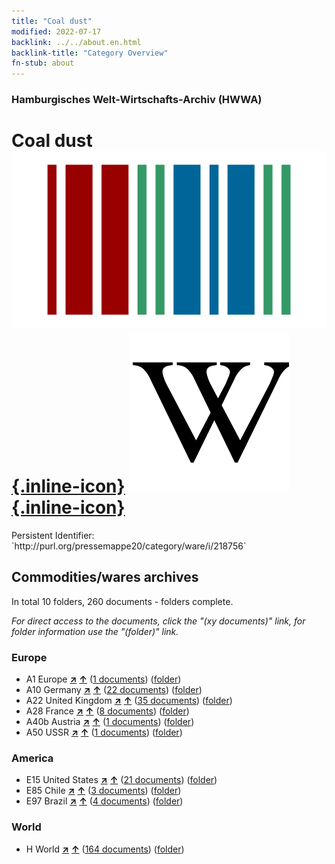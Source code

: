 ```yaml
---
title: "Coal dust"
modified: 2022-07-17
backlink: ../../about.en.html
backlink-title: "Category Overview"
fn-stub: about
---
```


### Hamburgisches Welt-Wirtschafts-Archiv (HWWA)

# Coal dust &#160; [![Wikidata](/images/Wikidata-logo.svg "Wikidata"){.inline-icon}](http://www.wikidata.org/entity/Q1778575) [![Wikipedia](/images/Wikipedia-W.svg "Wikipedia"){.inline-icon}](https://en.wikipedia.org/wiki/Coal_dust)

<div class="hint">Persistent Identifier: `http://purl.org/pressemappe20/category/ware/i/218756`</div>







## Commodities/wares archives





In total 10 folders, 260 documents - folders complete.

_For direct access to the documents, click the "(xy documents)" link, for folder information use the "(folder)" link._



### Europe

- A1 Europe [**&nearr;**](../../../geo/i/140892/about.en.html "Europe (all folders)") [**&uarr;**](../../../geo/about.en.html#A1 "Country category system") (<a href="https://pm20.zbw.eu/iiifview/folder/wa/218756,140892" title="about: Coal dust : Europe" target="_blank">1 documents</a>) ([folder](../../../../folder/wa/2187xx/218756/1408xx/140892/about.en.html))
- A10 Germany [**&nearr;**](../../../geo/i/126128/about.en.html "Germany (all folders)") [**&uarr;**](../../../geo/about.en.html#A10 "Country category system") (<a href="https://pm20.zbw.eu/iiifview/folder/wa/218756,126128" title="about: Coal dust : Germany" target="_blank">22 documents</a>) ([folder](../../../../folder/wa/2187xx/218756/1261xx/126128/about.en.html))
- A22 United Kingdom [**&nearr;**](../../../geo/i/140974/about.en.html "United Kingdom (all folders)") [**&uarr;**](../../../geo/about.en.html#A22 "Country category system") (<a href="https://pm20.zbw.eu/iiifview/folder/wa/218756,140974" title="about: Coal dust : United Kingdom" target="_blank">35 documents</a>) ([folder](../../../../folder/wa/2187xx/218756/1409xx/140974/about.en.html))
- A28 France [**&nearr;**](../../../geo/i/140982/about.en.html "France (all folders)") [**&uarr;**](../../../geo/about.en.html#A28 "Country category system") (<a href="https://pm20.zbw.eu/iiifview/folder/wa/218756,140982" title="about: Coal dust : France" target="_blank">8 documents</a>) ([folder](../../../../folder/wa/2187xx/218756/1409xx/140982/about.en.html))
- A40b Austria [**&nearr;**](../../../geo/i/141731/about.en.html "Austria (all folders)") [**&uarr;**](../../../geo/about.en.html#A40b "Country category system") (<a href="https://pm20.zbw.eu/iiifview/folder/wa/218756,141731" title="about: Coal dust : Austria" target="_blank">1 documents</a>) ([folder](../../../../folder/wa/2187xx/218756/1417xx/141731/about.en.html))
- A50 USSR [**&nearr;**](../../../geo/i/141043/about.en.html "USSR (all folders)") [**&uarr;**](../../../geo/about.en.html#A50 "Country category system") (<a href="https://pm20.zbw.eu/iiifview/folder/wa/218756,141043" title="about: Coal dust : USSR" target="_blank">1 documents</a>) ([folder](../../../../folder/wa/2187xx/218756/1410xx/141043/about.en.html))

### America

- E15 United States [**&nearr;**](../../../geo/i/141653/about.en.html "United States (all folders)") [**&uarr;**](../../../geo/about.en.html#E15 "Country category system") (<a href="https://pm20.zbw.eu/iiifview/folder/wa/218756,141653" title="about: Coal dust : United States" target="_blank">21 documents</a>) ([folder](../../../../folder/wa/2187xx/218756/1416xx/141653/about.en.html))
- E85 Chile [**&nearr;**](../../../geo/i/141691/about.en.html "Chile (all folders)") [**&uarr;**](../../../geo/about.en.html#E85 "Country category system") (<a href="https://pm20.zbw.eu/iiifview/folder/wa/218756,141691" title="about: Coal dust : Chile" target="_blank">3 documents</a>) ([folder](../../../../folder/wa/2187xx/218756/1416xx/141691/about.en.html))
- E97 Brazil [**&nearr;**](../../../geo/i/141697/about.en.html "Brazil (all folders)") [**&uarr;**](../../../geo/about.en.html#E97 "Country category system") (<a href="https://pm20.zbw.eu/iiifview/folder/wa/218756,141697" title="about: Coal dust : Brazil" target="_blank">4 documents</a>) ([folder](../../../../folder/wa/2187xx/218756/1416xx/141697/about.en.html))

### World

- H World [**&nearr;**](../../../geo/i/141728/about.en.html "World (all folders)") [**&uarr;**](../../../geo/about.en.html#H "Country category system") (<a href="https://pm20.zbw.eu/iiifview/folder/wa/218756,141728" title="about: Coal dust : World" target="_blank">164 documents</a>) ([folder](../../../../folder/wa/2187xx/218756/1417xx/141728/about.en.html))








